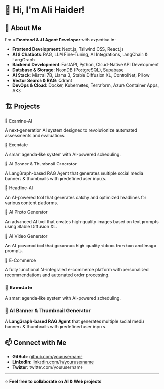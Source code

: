 # 👋 Hi, I'm Ali Haider!

## 🚀 About Me
I'm a **Frontend & AI Agent Developer** with expertise in:
- **Frontend Development**: Next.js, Tailwind CSS, React.js
- **AI & Chatbots**: RAG, LLM Fine-Tuning, AI Integrations, LangChain & LangGraph
- **Backend Development**: FastAPI, Python, Cloud-Native API Development
- **Database & Storage**: NeonDB (PostgreSQL), Supabase
- **AI Stack**: Mistral 7B, Llama 3, Stable Diffusion XL, ControlNet, Pillow
- **Vector Search & RAG**: Qdrant
- **DevOps & Cloud**: Docker, Kubernetes, Terraform, Azure Container Apps, AKS

## 🏗️ Projects
🔹 Examine-AI

A next-generation AI system designed to revolutionize automated assessments and evaluations.

🔹 Exendate

A smart agenda-like system with AI-powered scheduling.

🔹 AI Banner & Thumbnail Generator

A LangGraph-based RAG Agent that generates multiple social media banners & thumbnails with predefined user inputs.

🔹 Headline-AI

An AI-powered tool that generates catchy and optimized headlines for various content platforms.

🔹 AI Photo Generator

An advanced AI tool that creates high-quality images based on text prompts using Stable Diffusion XL.

🔹 AI Video Generator

An AI-powered tool that generates high-quality videos from text and image prompts.

🔹 E-Commerce

A fully functional AI-integrated e-commerce platform with personalized recommendations and automated order processing.

### 🔹 Exendate
A smart agenda-like system with AI-powered scheduling.

### 🔹 AI Banner & Thumbnail Generator
A **LangGraph-based RAG Agent** that generates multiple social media banners & thumbnails with predefined user inputs.

## 📫 Connect with Me
- **GitHub**: [github.com/yourusername](https://github.com/Ali-Haider-Developer)
- **LinkedIn**: [linkedin.com/in/yourusername](https://www.linkedin.com/in/ali-haider-95561a294/)
- **Twitter**: [twitter.com/yourusername](https://twitter.com/Ali-Haider-Developer)

---
⭐ **Feel free to collaborate on AI & Web projects!**
